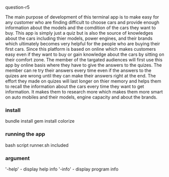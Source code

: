 question-r5

The main purpose of development of this terminal app is to make easy for any customer who are finding difficult to choose cars and provide enough information about the models and the comdition of the cars they want to buy.
This app is simply just a quiz but is also the source of knowledges about the cars including thier models, power engines, and their brands which ultimately becomes very helpful for the people who are buying their first cars. Since this platform is based on online which makes customers easy even if they want to buy or gain knowledge about the cars by sitting on their comfort zone.
The member of the targated audiences will first use this app by online basis where they have to give the answers to the quizes. The member can re try their answers every time even if the answers to the quizes are wrong until they can make their answers right at the end. The effort they made on quizes will last longer on thier memory and helps them to recall the information about the cars every time they want to get information. 
It makes them to research more which makes them more smart on auto mobiles and their models, engine capacity and about the brands.

### install
bundle install
gem install colorize

### running the app
bash script runner.sh included
### argument
'-help' - display help info
'-info' - display program info